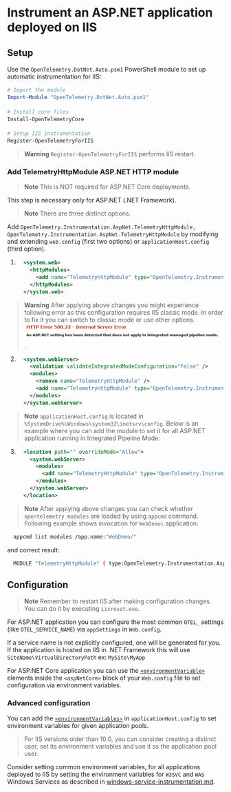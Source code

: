 # Instrument an ASP.NET application deployed on IIS

## Setup

Use the `OpenTelemetry.DotNet.Auto.psm1` PowerShell module
to set up automatic instrumentation for IIS:

```powershell
# Import the module
Import-Module "OpenTelemetry.DotNet.Auto.psm1"

# Install core files
Install-OpenTelemetryCore

# Setup IIS instrumentation
Register-OpenTelemetryForIIS
```

> **Warning**
> `Register-OpenTelemetryForIIS` performs IIS restart.

### Add TelemetryHttpModule ASP.NET HTTP module

> **Note**
> This is NOT required for ASP.NET Core deployments.

This step is necessary only for ASP.NET (.NET Framework).

> **Note**
> There are three distinct options.

Add `OpenTelemetry.Instrumentation.AspNet.TelemetryHttpModule, OpenTelemetry.Instrumentation.AspNet.TelemetryHttpModule`
by modifying and extending `web.config` (first two options) or `applicationHost.config` (third option).

1.  ```xml
      <system.web>
        <httpModules>
          <add name="TelemetryHttpModule" type="OpenTelemetry.Instrumentation.AspNet.TelemetryHttpModule, OpenTelemetry.Instrumentation.AspNet.TelemetryHttpModule" />
        </httpModules>
      </system.web>
    ```

> **Warning**
> After applying above changes you might experience following error as this configuration requires IIS classic mode. In order to fix it you can switch to classic mode or use other options. ![error](./images/iis-500-22-error.png).

2.  ```xml
      <system.webServer>
        <validation validateIntegratedModeConfiguration="false" />
        <modules>
          <remove name="TelemetryHttpModule" />
          <add name="TelemetryHttpModule" type="OpenTelemetry.Instrumentation.AspNet.TelemetryHttpModule, OpenTelemetry.Instrumentation.AspNet.TelemetryHttpModule" preCondition="managedHandler" />
        </modules>
      </system.webServer>
    ```

> **Note** `applicationHost.config` is located in `%SystemDrive%\Windows\system32\inetsrv\config`.
> Below is an example where you can add the module
> to set it for all ASP.NET application running in Integrated Pipeline Mode:

3.  ```xml
      <location path="" overrideMode="Allow">
        <system.webServer>
          <modules>
            <add name="TelemetryHttpModule" type="OpenTelemetry.Instrumentation.AspNet.TelemetryHttpModule, OpenTelemetry.Instrumentation.AspNet.TelemetryHttpModule" preCondition="managedHandler" />
          </modules>
        </system.webServer>
      </location>
    ```

> **Note** After applying above changes you can check whether `opentelemetry modules` are loaded by using
> `appcmd` command. Following example shows invocation for `WebDemo\` application:

```sh 
  appcmd list modules /app.name:"WebDemo/"
```

and correct result:

```sh 
  MODULE "TelemetryHttpModule" ( type:OpenTelemetry.Instrumentation.AspNet.TelemetryHttpModule, OpenTelemetry.Instrumentation.AspNet.TelemetryHttpModule, preCondition:managedHandler )
```


## Configuration

> **Note**
> Remember to restart IIS after making configuration changes.
> You can do it by executing `iisreset.exe`.

For ASP.NET application you can configure the most common `OTEL_` settings
(like `OTEL_SERVICE_NAME`) via `appSettings` in `Web.config`.

If a service name is not explicitly configured, one will be generated for you.
If the application is hosted on IIS in .NET Framework this will use
`SiteName\VirtualDirectoryPath` ex: `MySite\MyApp`

For ASP.NET Core application you can use
the [`<environmentVariable>`](https://docs.microsoft.com/en-us/aspnet/core/host-and-deploy/iis/web-config#set-environment-variables)
elements inside the `<aspNetCore>` block of your `Web.config` file
to set configuration via environment variables.

### Advanced configuration

You can add the [`<environmentVariables>`](https://docs.microsoft.com/en-us/iis/configuration/system.applicationhost/applicationpools/add/environmentvariables/)
in `applicationHost.config`
to set environment variables for given application pools.

> For IIS versions older than 10.0, you can consider creating a distinct user,
  set its environment variables
  and use it as the application pool user.

Consider setting common environment variables,
for all applications deployed to IIS
by setting the environment variables for
`W3SVC` and `WAS` Windows Services as described in [windows-service-instrumentation.md](windows-service-instrumentation.md).
